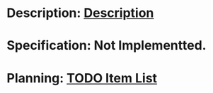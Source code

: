 # Description: [Description](https://github.com/zbutfly/albus/wiki/Description)
# Specification: Not Implementted.
# Planning: [TODO Item List](https://github.com/zbutfly/albus/wiki/TODO-Items-List)
